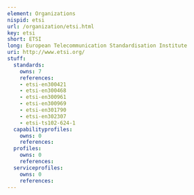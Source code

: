 ```yaml
---
element: Organizations
nispid: etsi
url: /organization/etsi.html
key: etsi
short: ETSI
long: European Telecommunication Standardisation Institute
uri: http://www.etsi.org/
stuff:
  standards:
    owns: 7
    references:
    - etsi-en300421
    - etsi-en300468
    - etsi-en300961
    - etsi-en300969
    - etsi-en301790
    - etsi-en302307
    - etsi-ts102-624-1
  capabilityprofiles:
    owns: 0
    references:
  profiles:
    owns: 0
    references:
  serviceprofiles:
    owns: 0
    references:
---
```

